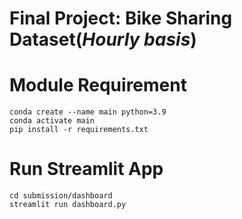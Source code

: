 # Final Project: Bike Sharing Dataset(*Hourly basis*)

# Module Requirement
```
conda create --name main python=3.9
conda activate main
pip install -r requirements.txt
```

# Run Streamlit App
```
cd submission/dashboard
streamlit run dashboard.py
```
